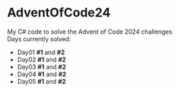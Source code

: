 # AdventOfCode24

My C# code to solve the Advent of Code 2024 challenges  
Days currently solved:
- Day01 **#1** and **#2**
- Day02 **#1** and **#2**
- Day03 **#1** and **#2**
- Day04 **#1** and **#2**
- Day05 **#1** and **#2**